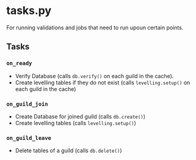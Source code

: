 # tasks.py
For running validations and jobs that need to run upoun certain points.

## Tasks
### `on_ready`
* Verify Database (calls `db.verify()` on each guild in the cache).
* Create levelling tables if they do not exist (calls `levelling.setup()` on each guild in the cache)

### `on_guild_join`
* Create Database for joined guild (calls `db.create()`)
* Create levelling tables (calls `levelling.setup()`)

### `on_guild_leave`
* Delete tables of a guild (calls `db.delete()`)